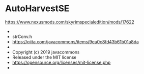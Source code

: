 # AutoHarvestSE
https://www.nexusmods.com/skyrimspecialedition/mods/17622


*
* strConv.h  
* https://qiita.com/javacommons/items/9ea0c8fd43b61b01a8da
* 
* Copyright (c) 2019 javacommons
* Released under the MIT license
* https://opensource.org/licenses/mit-license.php
*
